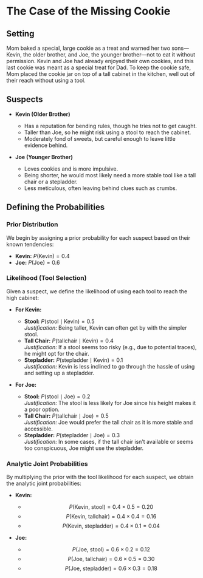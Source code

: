 # The Case of the Missing Cookie

## Setting
Mom baked a special, large cookie as a treat and warned her two sons—Kevin, the older brother, and Joe, the younger brother—not to eat it without permission. Kevin and Joe had already enjoyed their own cookies, and this last cookie was meant as a special treat for Dad. To keep the cookie safe, Mom placed the cookie jar on top of a tall cabinet in the kitchen, well out of their reach without using a tool.

## Suspects

- **Kevin (Older Brother)**
   - Has a reputation for bending rules, though he tries not to get caught.
   - Taller than Joe, so he might risk using a stool to reach the cabinet.
   - Moderately fond of sweets, but careful enough to leave little evidence behind.

- **Joe (Younger Brother)**
   - Loves cookies and is more impulsive.
   - Being shorter, he would most likely need a more stable tool like a tall chair or a stepladder.
   - Less meticulous, often leaving behind clues such as crumbs.

## Defining the Probabilities

### Prior Distribution
We begin by assigning a prior probability for each suspect based on their known tendencies:
- **Kevin:** $P(\text{Kevin}) = 0.4$
- **Joe:** $P(\text{Joe}) = 0.6$

### Likelihood (Tool Selection)
Given a suspect, we define the likelihood of using each tool to reach the high cabinet:

- **For Kevin:**  
   - **Stool:** $P(\text{stool} \mid \text{Kevin}) = 0.5$  
   *Justification:* Being taller, Kevin can often get by with the simpler stool.  
   - **Tall Chair:** $P(\text{tallchair} \mid \text{Kevin}) = 0.4$  
   *Justification:* If a stool seems too risky (e.g., due to potential traces), he might opt for the chair.  
   - **Stepladder:** $P(\text{stepladder} \mid \text{Kevin}) = 0.1$  
   *Justification:* Kevin is less inclined to go through the hassle of using and setting up a stepladder.

- **For Joe:**  
   - **Stool:** $P(\text{stool} \mid \text{Joe}) = 0.2$  
   *Justification:* The stool is less likely for Joe since his height makes it a poor option.  
   - **Tall Chair:** $P(\text{tallchair} \mid \text{Joe}) = 0.5$  
   *Justification:* Joe would prefer the tall chair as it is more stable and accessible.  
   - **Stepladder:** $P(\text{stepladder} \mid \text{Joe}) = 0.3$  
   *Justification:* In some cases, if the tall chair isn’t available or seems too conspicuous, Joe might use the stepladder.

### Analytic Joint Probabilities
By multiplying the prior with the tool likelihood for each suspect, we obtain the analytic joint probabilities:

- **Kevin:**  
   - $$P(\text{Kevin, stool}) = 0.4 \times 0.5 = 0.20$$  
   - $$P(\text{Kevin, tallchair}) = 0.4 \times 0.4 = 0.16$$  
   - $$P(\text{Kevin, stepladder}) = 0.4 \times 0.1 = 0.04$$

- **Joe:**  
   - $$P(\text{Joe, stool}) = 0.6 \times 0.2 = 0.12$$  
   - $$P(\text{Joe, tallchair}) = 0.6 \times 0.5 = 0.30$$  
   - $$P(\text{Joe, stepladder}) = 0.6 \times 0.3 = 0.18$$
